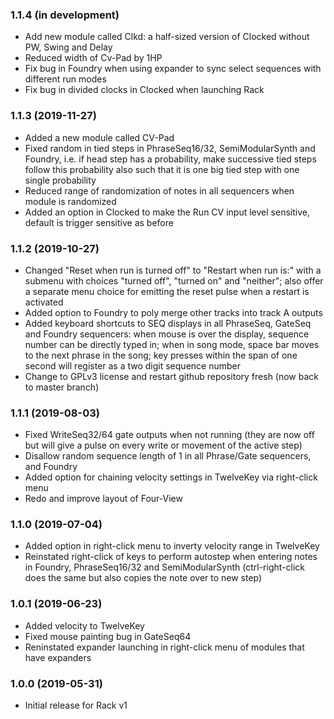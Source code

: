 ### 1.1.4 (in development)

- Add new module called Clkd: a half-sized version of Clocked without PW, Swing and Delay
- Reduced width of Cv-Pad by 1HP
- Fix bug in Foundry when using expander to sync select sequences with different run modes
- Fix bug in divided clocks in Clocked when launching Rack


### 1.1.3 (2019-11-27)

- Added a new module called CV-Pad
- Fixed random in tied steps in PhraseSeq16/32, SemiModularSynth and Foundry, i.e. if head step has a probability, make successive tied steps follow this probability also such that it is one big tied step with one single probability
- Reduced range of randomization of notes in all sequencers when module is randomized
- Added an option in Clocked to make the Run CV input level sensitive, default is trigger sensitive as before


### 1.1.2 (2019-10-27)

- Changed "Reset when run is turned off" to "Restart when run is:" with a submenu with choices "turned off", "turned on" and "neither"; also offer a separate menu choice for emitting the reset pulse when a restart is activated
- Added option to Foundry to poly merge other tracks into track A outputs
- Added keyboard shortcuts to SEQ displays in all PhraseSeq, GateSeq and Foundry sequencers: when mouse is over the display, sequence number can be directly typed in; when in song mode, space bar moves to the next phrase in the song; key presses within the span of one second will register as a two digit sequence number
- Change to GPLv3 license and restart github repository fresh (now back to master branch)


### 1.1.1 (2019-08-03)

- Fixed WriteSeq32/64 gate outputs when not running (they are now off but will give a pulse on every write or movement of the active step)
- Disallow random sequence length of 1 in all Phrase/Gate sequencers, and Foundry
- Added option for chaining velocity settings in TwelveKey via right-click menu
- Redo and improve layout of Four-View


### 1.1.0 (2019-07-04)

- Added option in right-click menu to inverty velocity range in TwelveKey
- Reinstated right-click of keys to perform autostep when entering notes in Foundry, PhraseSeq16/32 and SemiModularSynth (ctrl-right-click does the same but also copies the note over to new step)


### 1.0.1 (2019-06-23)

- Added velocity to TwelveKey
- Fixed mouse painting bug in GateSeq64
- Reninstated expander launching in right-click menu of modules that have expanders


### 1.0.0 (2019-05-31)

- Initial release for Rack v1
